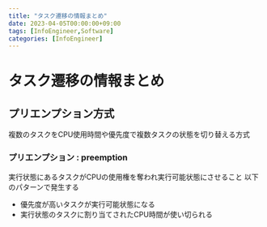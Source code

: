 ```yaml
---
title: "タスク遷移の情報まとめ"
date: 2023-04-05T00:00:00+09:00
tags: [InfoEngineer,Software]
categories: [InfoEngineer]
---
```

# タスク遷移の情報まとめ

## プリエンプション方式 

複数のタスクをCPU使用時間や優先度で複数タスクの状態を切り替える方式

### プリエンプション : preemption

実行状態にあるタスクがCPUの使用権を奪われ実行可能状態にさせること
以下のパターンで発生する
- 優先度が高いタスクが実行可能状態になる
- 実行状態のタスクに割り当てされたCPU時間が使い切られる